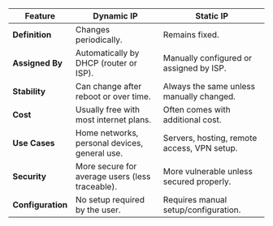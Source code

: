 | Feature        | Dynamic IP                                              | Static IP                                      |
|----------------|--------------------------------------------------------|------------------------------------------------|
| **Definition** | Changes periodically.                                   | Remains fixed.                                 |
| **Assigned By**| Automatically by DHCP (router or ISP).                 | Manually configured or assigned by ISP.        |
| **Stability**  | Can change after reboot or over time.                   | Always the same unless manually changed.       |
| **Cost**       | Usually free with most internet plans.                  | Often comes with additional cost.              |
| **Use Cases**  | Home networks, personal devices, general use.           | Servers, hosting, remote access, VPN setup.    |
| **Security**   | More secure for average users (less traceable).         | More vulnerable unless secured properly.       |
| **Configuration** | No setup required by the user.                       | Requires manual setup/configuration.           |
